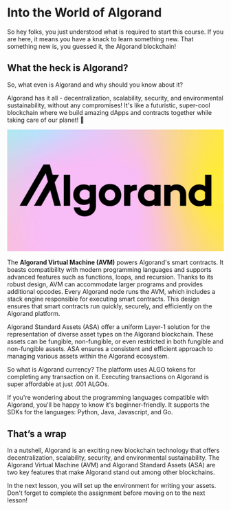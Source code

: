 # Into the World of Algorand

So hey folks, you just understood what is required to start this course. If you are here, it means you have a knack to learn something new. That something new is, you guessed it, the Algorand blockchain!

## What the heck is Algorand?

So, what even is Algorand and why should you know about it?

Algorand has it all - decentralization, scalability, security, and environmental sustainability, without any compromises! It's like a futuristic, super-cool blockchain where we build amazing dApps and contracts together while taking care of our planet! 🌿

![Frame 3560364 (15).jpg](https://github.com/0xmetaschool/Learning-Projects/blob/main/assests_for_all/assests-for-algorand/1_2%20Into%20the%20World%20of%20Algorand/Frame_3560364_(15).webp?raw=true)

The **Algorand Virtual Machine (AVM)** powers Algorand's smart contracts. It boasts compatibility with modern programming languages and supports advanced features such as functions, loops, and recursion. Thanks to its robust design, AVM can accommodate larger programs and provides additional opcodes. Every Algorand node runs the AVM, which includes a stack engine responsible for executing smart contracts. This design ensures that smart contracts run quickly, securely, and efficiently on the Algorand platform.

Algorand Standard Assets (ASA) offer a uniform Layer-1 solution for the representation of diverse asset types on the Algorand blockchain. These assets can be fungible, non-fungible, or even restricted in both fungible and non-fungible assets. ASA ensures a consistent and efficient approach to managing various assets within the Algorand ecosystem.

So what is Algorand currency? The platform uses ALGO tokens for completing any transaction on it. Executing transactions on Algorand is super affordable at just .001 ALGOs. 

If you're wondering about the programming languages compatible with Algorand, you'll be happy to know it's beginner-friendly. It supports the SDKs for the languages: Python, Java, Javascript, and Go.

## That’s a wrap

In a nutshell, Algorand is an exciting new blockchain technology that offers decentralization, scalability, security, and environmental sustainability. The Algorand Virtual Machine (AVM) and Algorand Standard Assets (ASA) are two key features that make Algorand stand out among other blockchains.

In the next lesson, you will set up the environment for writing your assets. Don't forget to complete the assignment before moving on to the next lesson!